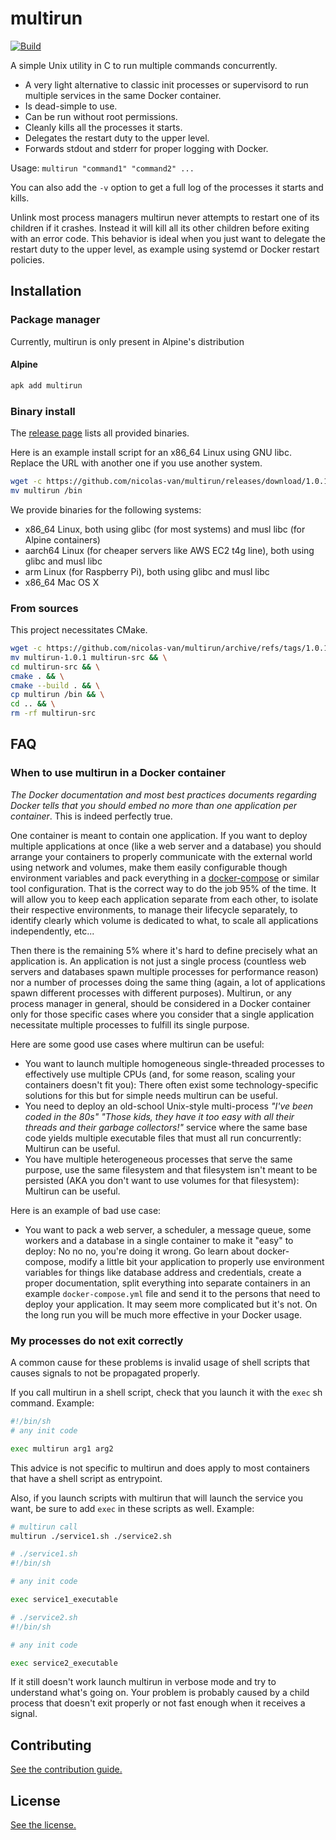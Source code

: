 
# multirun

[![Build](https://github.com/nicolas-van/multirun/actions/workflows/build.yml/badge.svg)](https://github.com/nicolas-van/multirun/actions/workflows/build.yml)

A simple Unix utility in C to run multiple commands concurrently.

* A very light alternative to classic init processes or supervisord to run multiple services in the same Docker container.
* Is dead-simple to use.
* Can be run without root permissions.
* Cleanly kills all the processes it starts.
* Delegates the restart duty to the upper level.
* Forwards stdout and stderr for proper logging with Docker.

Usage: `multirun "command1" "command2" ...`

You can also add the `-v` option to get a full log of the processes it starts and kills.

Unlink most process managers multirun never attempts to restart one of its children if it crashes. Instead it will kill all its other children before exiting with an error code. This behavior is ideal when you just want to delegate the restart duty to the upper level, as example using systemd or Docker restart policies.

## Installation

### Package manager

Currently, multirun is only present in Alpine's distribution

#### Alpine


```bash
apk add multirun
```

### Binary install

The [release page](https://github.com/nicolas-van/multirun/releases) lists all provided binaries.

Here is an example install script for an x86_64 Linux using GNU libc. Replace the URL with another one if you use another system.

```bash
wget -c https://github.com/nicolas-van/multirun/releases/download/1.0.1/multirun-x86_64-linux-gnu-1.0.1.tar.gz -O - | tar -xz && \
mv multirun /bin
```

We provide binaries for the following systems:

* x86_64 Linux, both using glibc (for most systems) and musl libc (for Alpine containers)
* aarch64 Linux (for cheaper servers like AWS EC2 t4g line), both using glibc and musl libc
* arm Linux (for Raspberry Pi), both using glibc and musl libc
* x86_64 Mac OS X

### From sources

This project necessitates CMake.

```bash
wget -c https://github.com/nicolas-van/multirun/archive/refs/tags/1.0.1.tar.gz -O - | tar -xz && \
mv multirun-1.0.1 multirun-src && \
cd multirun-src && \
cmake . && \
cmake --build . && \
cp multirun /bin && \
cd .. && \
rm -rf multirun-src
```
   
## FAQ
   
### When to use multirun in a Docker container

*The Docker documentation and most best practices documents regarding Docker tells that you should embed no more than one application per container*. This is indeed perfectly true.

One container is meant to contain one application. If you want to deploy multiple applications at once (like a web server and a database) you should arrange your containers to properly communicate with the external world using network and volumes, make them easily configurable though environment variables and pack everything in a [docker-compose](https://docs.docker.com/compose/) or similar tool configuration. That is the correct way to do the job 95% of the time. It will allow you to keep each application separate from each other, to isolate their respective environments, to manage their lifecycle separately, to identify clearly which volume is dedicated to what, to scale all applications independently, etc...

Then there is the remaining 5% where it's hard to define precisely what an application is. An application is not just a single process (countless web servers and databases spawn multiple processes for performance reason) nor a number of processes doing the same thing (again, a lot of applications spawn different processes with different purposes). Multirun, or any process manager in general, should be considered in a Docker container only for those specific cases where you consider that a single application necessitate multiple processes to fulfill its single purpose.

Here are some good use cases where multirun can be useful:

* You want to launch multiple homogeneous single-threaded processes to effectively use multiple CPUs (and, for some reason, scaling your containers doesn't fit you): There often exist some technology-specific solutions for this but for simple needs multirun can be useful.
* You need to deploy an old-school Unix-style multi-process *"I've been coded in the 80s"* *"Those kids, they have it too easy with all their threads and their garbage collectors!"* service where the same base code yields multiple executable files that must all run concurrently: Multirun can be useful.
* You have multiple heterogeneous processes that serve the same purpose, use the same filesystem and that filesystem isn't meant to be persisted (AKA you don't want to use volumes for that filesystem): Multirun can be useful.

Here is an example of bad use case:

* You want to pack a web server, a scheduler, a message queue, some workers and a database in a single container to make it "easy" to deploy: No no no, you're doing it wrong. Go learn about docker-compose, modify a little bit your application to properly use environment variables for things like database address and credentials, create a proper documentation, split everything into separate containers in an example `docker-compose.yml` file and send it to the persons that need to deploy your application. It may seem more complicated but it's not. On the long run you will be much more effective in your Docker usage.

### My processes do not exit correctly

A common cause for these problems is invalid usage of shell scripts that causes signals to not be propagated properly.

If you call multirun in a shell script, check that you launch it with the `exec` sh command. Example:

```bash
#!/bin/sh
# any init code

exec multirun arg1 arg2
```

This advice is not specific to multirun and does apply to most containers that have a shell script as entrypoint.

Also, if you launch scripts with multirun that will launch the service you want, be sure to add `exec` in these scripts as well. Example:

```bash
# multirun call
multirun ./service1.sh ./service2.sh
```

```bash
# ./service1.sh
#!/bin/sh

# any init code

exec service1_executable
```

```bash
# ./service2.sh
#!/bin/sh

# any init code

exec service2_executable
```

If it still doesn't work launch multirun in verbose mode and try to understand what's going on. Your problem is probably caused by a child process that doesn't exit properly or not fast enough when it receives a signal.

## Contributing

[See the contribution guide.](CONTRIBUTING.md)

## License

[See the license.](LICENSE.md)

